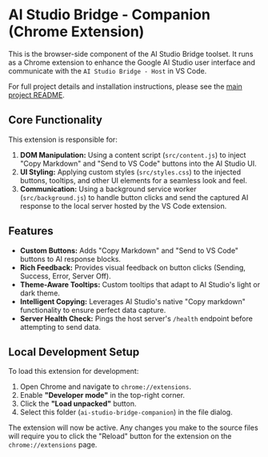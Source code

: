 # AI Studio Bridge - Companion (Chrome Extension)

This is the browser-side component of the AI Studio Bridge toolset. It runs as a Chrome extension to enhance the Google AI Studio user interface and communicate with the `AI Studio Bridge - Host` in VS Code.

For full project details and installation instructions, please see the [main project README](../../README.md).

## Core Functionality

This extension is responsible for:
1.  **DOM Manipulation:** Using a content script (`src/content.js`) to inject "Copy Markdown" and "Send to VS Code" buttons into the AI Studio UI.
2.  **UI Styling:** Applying custom styles (`src/styles.css`) to the injected buttons, tooltips, and other UI elements for a seamless look and feel.
3.  **Communication:** Using a background service worker (`src/background.js`) to handle button clicks and send the captured AI response to the local server hosted by the VS Code extension.

## Features

*   **Custom Buttons:** Adds "Copy Markdown" and "Send to VS Code" buttons to AI response blocks.
*   **Rich Feedback:** Provides visual feedback on button clicks (Sending, Success, Error, Server Off).
*   **Theme-Aware Tooltips:** Custom tooltips that adapt to AI Studio's light or dark theme.
*   **Intelligent Copying:** Leverages AI Studio's native "Copy markdown" functionality to ensure perfect data capture.
*   **Server Health Check:** Pings the host server's `/health` endpoint before attempting to send data.

## Local Development Setup

To load this extension for development:
1.  Open Chrome and navigate to `chrome://extensions`.
2.  Enable **"Developer mode"** in the top-right corner.
3.  Click the **"Load unpacked"** button.
4.  Select this folder (`ai-studio-bridge-companion`) in the file dialog.

The extension will now be active. Any changes you make to the source files will require you to click the "Reload" button for the extension on the `chrome://extensions` page.